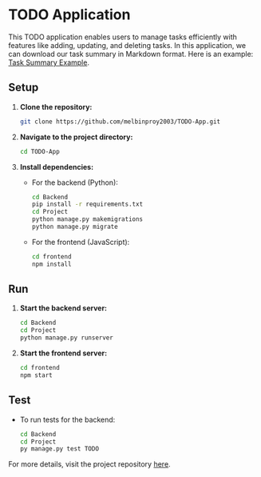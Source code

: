 
# TODO Application

This TODO application enables users to manage tasks efficiently with features like adding, updating, and deleting tasks. In this application, we can download our task summary in Markdown format. Here is an example: [Task Summary Example](https://gist.github.com/melbinproy2003/861a1730ed92be3acc23c3815bdaa958).

## Setup

1. **Clone the repository:**
   ```bash
   git clone https://github.com/melbinproy2003/TODO-App.git
   ```
   
2. **Navigate to the project directory:**
   ```bash
   cd TODO-App
   ```

3. **Install dependencies:**
   - For the backend (Python):
     ```bash
     cd Backend
     pip install -r requirements.txt
     cd Project
     python manage.py makemigrations
     python manage.py migrate
     ```
   - For the frontend (JavaScript):
     ```bash
     cd frontend
     npm install
     ```

## Run

1. **Start the backend server:**
   ```bash
   cd Backend
   cd Project
   python manage.py runserver
   ```

2. **Start the frontend server:**
   ```bash
   cd frontend
   npm start
   ```

## Test

- To run tests for the backend:
  ```bash
  cd Backend
  cd Project
  py manage.py test TODO
  ```

For more details, visit the project repository [here](https://github.com/melbinproy2003/TODO-App).
